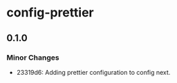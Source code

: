 # config-prettier

## 0.1.0

### Minor Changes

-   23319d6: Adding prettier configuration to config next.
